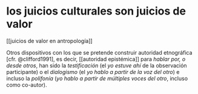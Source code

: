# los juicios culturales son juicios de valor
[[juicios de valor en antropología]]

Otros dispositivos con los que se pretende construir autoridad etnográfica [cfr. @clifford1991], es decir, [[autoridad epistémica]] para *hablar por, o desde otros*, han sido la *testificación* (el *yo estuve ahí* de la observación participante) o el *dialogismo* (el *yo hablo a partir de la voz del otro*) e incluso la *polifonía* (*yo hablo a partir de múltiples voces del otro*, incluso como co-autor).
